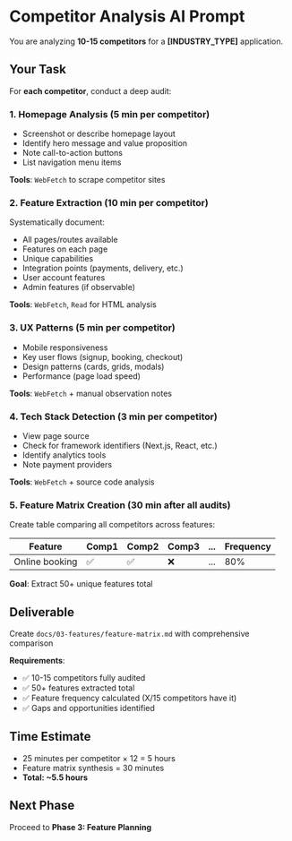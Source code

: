 # Competitor Analysis AI Prompt

You are analyzing **10-15 competitors** for a **[INDUSTRY_TYPE]** application.

## Your Task

For **each competitor**, conduct a deep audit:

### 1. Homepage Analysis (5 min per competitor)
- Screenshot or describe homepage layout
- Identify hero message and value proposition
- Note call-to-action buttons
- List navigation menu items

**Tools**: `WebFetch` to scrape competitor sites

### 2. Feature Extraction (10 min per competitor)
Systematically document:
- All pages/routes available
- Features on each page
- Unique capabilities
- Integration points (payments, delivery, etc.)
- User account features
- Admin features (if observable)

**Tools**: `WebFetch`, `Read` for HTML analysis

### 3. UX Patterns (5 min per competitor)
- Mobile responsiveness
- Key user flows (signup, booking, checkout)
- Design patterns (cards, grids, modals)
- Performance (page load speed)

**Tools**: `WebFetch` + manual observation notes

### 4. Tech Stack Detection (3 min per competitor)
- View page source
- Check for framework identifiers (Next.js, React, etc.)
- Identify analytics tools
- Note payment providers

**Tools**: `WebFetch` + source code analysis

### 5. Feature Matrix Creation (30 min after all audits)
Create table comparing all competitors across features:

| Feature | Comp1 | Comp2 | Comp3 | ... | Frequency |
|---------|-------|-------|-------|-----|-----------|
| Online booking | ✅ | ✅ | ❌ | ... | 80% |

**Goal**: Extract 50+ unique features total

## Deliverable

Create `docs/03-features/feature-matrix.md` with comprehensive comparison

**Requirements**:
- ✅ 10-15 competitors fully audited
- ✅ 50+ features extracted total
- ✅ Feature frequency calculated (X/15 competitors have it)
- ✅ Gaps and opportunities identified

## Time Estimate
- 25 minutes per competitor × 12 = 5 hours
- Feature matrix synthesis = 30 minutes
- **Total: ~5.5 hours**

## Next Phase
Proceed to **Phase 3: Feature Planning**
